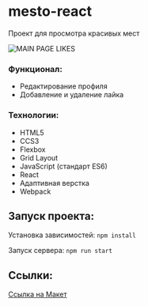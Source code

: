 # mesto-react

Проект для просмотра красивых мест

![MAIN PAGE LIKES](https://github.com/wakeuphaku/mesto-react/assets/125159427/b700bafe-468b-4b43-bb1d-298e6dbb831c)

### Функционал:
+ Редактирование профиля
+ Добавление и удаление лайка 

### Технологии:
+ HTML5
+ CCS3
+ Flexbox
+ Grid Layout
+ JavaScript (стандарт ES6)
+ React
+ Адаптивная верстка
+ Webpack

## Запуск проекта:
Установка зависимостей: `npm install`

Запуск сервера: `npm run start`

## Ссылки:
[Ссылка на Макет](https://www.figma.com/file/2cn9N9jSkmxD84oJik7xL7/JavaScript.-Sprint-4?node-id=0%3A1)

